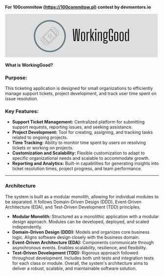 **For 100commitow (https://100commitow.pl) contest by devmentors.io**

<div>
    <img src="assets/logo.png" width="500">
</div>

**What is WorkingGood?**



### Purpose:
This ticketing application is designed for small organizations to efficiently manage support tickets, project development, and track user time spent on issue resolution.

### Key Features:
- **Support Ticket Management:** Centralized platform for submitting support requests, reporting issues, and seeking assistance.
- **Project Development:** Tool for creating, assigning, and tracking tasks related to ongoing projects.
- **Time Tracking:** Ability to monitor time spent by users on resolving tickets or working on projects.
- **Customization and Scalability:** Flexible customization to adapt to specific organizational needs and scalable to accommodate growth.
- **Reporting and Analytics:** Built-in capabilities for generating insights into ticket resolution times, project progress, and team performance.

---

### Architecture

The system is built as a modular monolith, allowing for individual modules to be separated. It follows Domain-Driven Design (DDD), Event-Driven Architecture (EDA), and Test-Driven Development (TDD) principles.
- **Modular Monolith:**
Structured as a monolithic application with a modular design approach.
Modules can be developed, deployed, and scaled independently.
- **Domain-Driven Design (DDD):**
Models and organizes core business logic.
Aligns software design closely with the business domain.
- **Event-Driven Architecture (EDA):**
Components communicate through asynchronous events.
Enables scalability, resilience, and flexibility.
- **Test-Driven Development (TDD):**
Rigorous approach followed throughout development.
Includes both unit tests and integration tests for each class or module.
Overall, the system's architecture aims to deliver a robust, scalable, and maintainable software solution.
